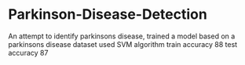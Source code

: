 # Parkinson-Disease-Detection
An attempt to identify parkinsons disease, trained a model based on a parkinsons disease dataset
used SVM algorithm
train accuracy 88
test accuracy 87
